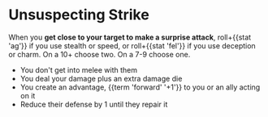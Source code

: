 # Unsuspecting Strike
When you **get close to your target to make a surprise attack**, roll+{{stat 'ag'}} if you use stealth or speed, or roll+{{stat 'fel'}} if you use deception or charm. On a 10+ choose two. On a 7-9 choose one.

 - You don't get into melee with them
 - You deal your damage plus an extra damage die
 - You create an advantage, {{term 'forward' '+1'}} to you or an ally acting on it
 - Reduce their defense by 1 until they repair it